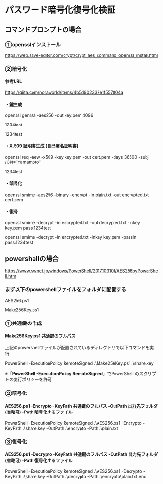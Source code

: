 # パスワード暗号化復号化検証

## コマンドプロンプトの場合
### ①opensslインストール
https://web.save-editor.com/crypt/crypt_aes_command_openssl_install.html
### ②暗号化
#### 参考URL
https://qiita.com/noraworld/items/4b5d902332e1f557804a
#### ・鍵生成
openssl genrsa -aes256 -out key.pem 4096

1234test

1234test

#### ・X.509 証明書生成 (自己署名証明書)
openssl req -new -x509 -key key.pem -out cert.pem -days 36500 -subj /CN="Yamamoto"

1234test

#### ・暗号化
openssl smime -aes256 -binary -encrypt -in plain.txt -out encrypted.txt cert.pem

#### ・復号
openssl smime -decrypt -in encrypted.txt -out decrypted.txt -inkey key.pem pass:1234test

openssl smime -decrypt -in encrypted.txt -inkey key.pem -passin pass:1234test

## powershellの場合
https://www.vwnet.jp/windows/PowerShell/2017103101/AES256byPowerShell.htm

### まず以下のpowershellファイルをフォルダに配置する
AES256.ps1

Make256Key.ps1

### ①共通鍵の作成
#### Make256Key.ps1 共通鍵のフルパス

上記のpowershellファイルが配置されているディレクトリで以下コマンドを実行

PowerShell -ExecutionPolicy RemoteSigned .\Make256Key.ps1 .\share.key

※「**PowerShell -ExecutionPolicy RemoteSigned**」でPowerShell のスクリプトの実行ポリシーを許可

### ②暗号化
#### AES256.ps1 -Encrypto -KeyPath 共通鍵のフルパス -OutPath 出力先フォルダ(省略可) -Path 暗号化するファイル

PowerShell -ExecutionPolicy RemoteSigned .\AES256.ps1 -Encrypto -KeyPath .\share.key -OutPath .\encrypto -Path .\plain.txt

### ③復号化
#### AES256.ps1 -Decrypto -KeyPath 共通鍵のフルパス -OutPath 出力先フォルダ(省略可) -Path 復号化するファイル

PowerShell -ExecutionPolicy RemoteSigned .\AES256.ps1 -Decrypto -KeyPath .\share.key -OutPath .\decrypto -Path .\encrypto\plain.txt.enc



